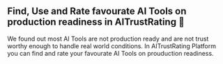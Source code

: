 ## Find, Use and Rate favourate AI Tools on production readiness in AITrustRating 👋

We found out most AI Tools are not production ready and are not trust worthy enough to handle real world conditions. In AITrustRating Platform you can find and rate your favourate AI Tools on prouduction readiness. 
<!--

**Here are some ideas to get you started:**

🙋‍♀️ A short introduction - what is your organization all about?
🌈 Contribution guidelines - how can the community get involved?
👩‍💻 Useful resources - where can the community find your docs? Is there anything else the community should know?
🍿 Fun facts - what does your team eat for breakfast?
🧙 Remember, you can do mighty things with the power of [Markdown](https://docs.github.com/github/writing-on-github/getting-started-with-writing-and-formatting-on-github/basic-writing-and-formatting-syntax)
-->
